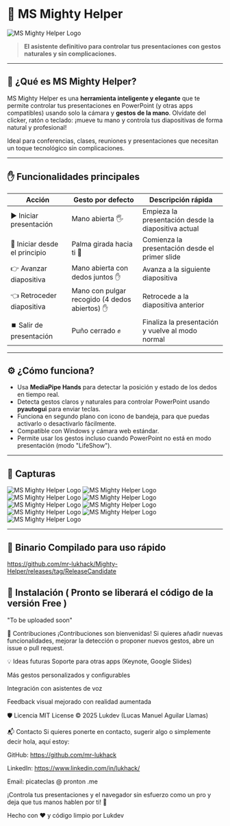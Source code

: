 # 🚀 MS Mighty Helper
 
![MS Mighty Helper Logo](./images/mightyRM.png)

> **El asistente definitivo para controlar tus presentaciones con gestos naturales y sin complicaciones.**

---

## 🎯 ¿Qué es MS Mighty Helper?

MS Mighty Helper es una **herramienta inteligente y elegante** que te permite controlar tus presentaciones en PowerPoint (y otras apps compatibles) usando solo la cámara y **gestos de la mano**. Olvídate del clicker, ratón o teclado: ¡mueve tu mano y controla tus diapositivas de forma natural y profesional!

Ideal para conferencias, clases, reuniones y presentaciones que necesitan un toque tecnológico sin complicaciones.

---

## ✋ Funcionalidades principales

| Acción                      | Gesto por defecto                         | Descripción rápida                              |
|----------------------------|------------------------------------------|------------------------------------------------|
| ▶️ Iniciar presentación     | Mano abierta 🖐️                          | Empieza la presentación desde la diapositiva actual |
| 🔄 Iniciar desde el principio| Palma girada hacia ti 🤚                  | Comienza la presentación desde el primer slide |
| 👉 Avanzar diapositiva       | Mano abierta con dedos juntos ✋          | Avanza a la siguiente diapositiva               |
| 👈 Retroceder diapositiva    | Mano con pulgar recogido (4 dedos abiertos) ✋ | Retrocede a la diapositiva anterior            |
| ⏹️ Salir de presentación     | Puño cerrado ✊                           | Finaliza la presentación y vuelve al modo normal |

---

## ⚙️ ¿Cómo funciona?

- Usa **MediaPipe Hands** para detectar la posición y estado de los dedos en tiempo real.
- Detecta gestos claros y naturales para controlar PowerPoint usando **pyautogui** para enviar teclas.
- Funciona en segundo plano con icono de bandeja, para que puedas activarlo o desactivarlo fácilmente.
- Compatible con Windows y cámara web estándar.
- Permite usar los gestos incluso cuando PowerPoint no está en modo presentación (modo "LifeShow").

---

## 📸 Capturas

![MS Mighty Helper Logo](./images/DemoShow-1.png)
![MS Mighty Helper Logo](./images/DemoShow-2.png)
![MS Mighty Helper Logo](./images/DemoShow-3.png)
![MS Mighty Helper Logo](./images/DemoShow-4.png)
![MS Mighty Helper Logo](./images/DemoShow-5.png)
![MS Mighty Helper Logo](./images/DemoShow-6.png)
![MS Mighty Helper Logo](./images/DemoShow-7.png)
![MS Mighty Helper Logo](./images/DemoShow-8.png)
![MS Mighty Helper Logo](./images/icontray.png)

---
## 🚀 Binario Compilado para uso rápido

https://github.com/mr-lukhack/Mighty-Helper/releases/tag/ReleaseCandidate

## 🚀 Instalación ( Pronto se liberará el código de la versión Free )

"To be uploaded soon"

🤝 Contribuciones
¡Contribuciones son bienvenidas! Si quieres añadir nuevas funcionalidades, mejorar la detección o proponer nuevos gestos, abre un issue o pull request.

💡 Ideas futuras
Soporte para otras apps (Keynote, Google Slides)

Más gestos personalizados y configurables

Integración con asistentes de voz

Feedback visual mejorado con realidad aumentada

🛡 Licencia
MIT License © 2025 Lukdev (Lucas Manuel Aguilar Llamas)

📬 Contacto
Si quieres ponerte en contacto, sugerir algo o simplemente decir hola, aquí estoy:

GitHub: https://github.com/mr-lukhack

LinkedIn: https://www.linkedin.com/in/lukhack/

Email: picateclas @ pronton .me

¡Controla tus presentaciones y el navegador sin esfuerzo como un pro y deja que tus manos hablen por ti! 🙌

Hecho con ❤ y código limpio por Lukdev
